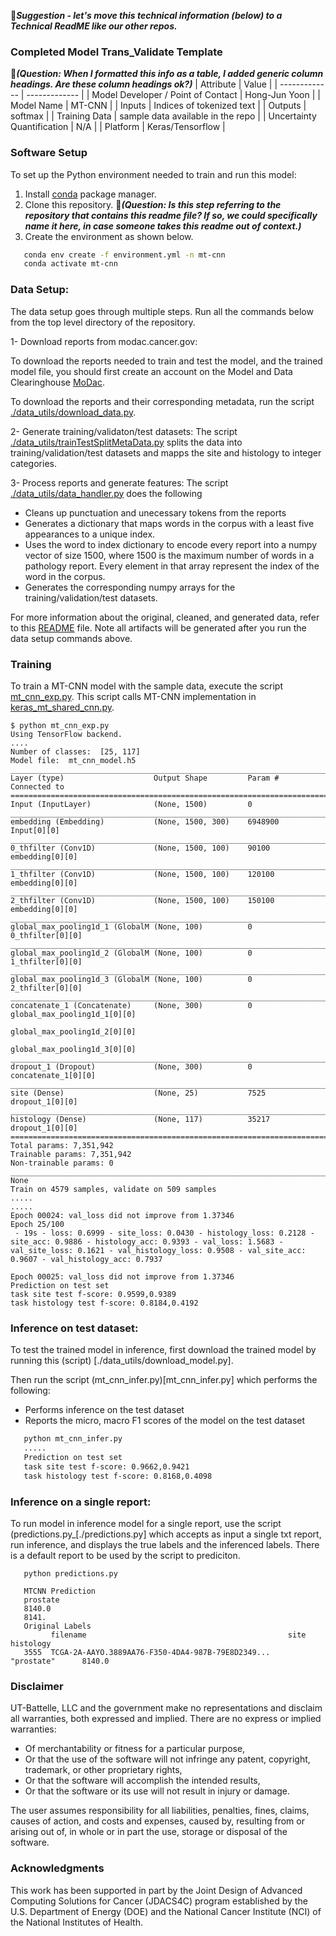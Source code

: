 &#x1F534;_**Suggestion - let's move this technical information (below) to a Technical ReadME like our other repos.**_

### Completed Model Trans_Validate Template
&#x1F534;_**(Question: When I formatted this info as a table, I added generic column headings. Are these column headings ok?)**_
| Attribute  | Value |
| ------------- | ------------- |
| Model Developer / Point of Contact  | Hong-Jun Yoon |
| Model Name | MT-CNN |
| Inputs  | Indices of tokenized text  |
| Outputs  | softmax  |
| Training Data  | sample data available in the repo  |
| Uncertainty Quantification  | N/A  |
| Platform  | Keras/Tensorflow   |




### Software Setup
To set up the Python environment needed to train and run this model:
1. Install [conda](https://docs.conda.io/en/latest/) package manager.
2. Clone this repository. &#x1F534;**_(Question: Is this step referring to the repository that contains this readme file? If so, we could specifically name it here, in case someone takes this readme out of context.)_**
3. Create the environment as shown below.
```bash
   conda env create -f environment.yml -n mt-cnn
   conda activate mt-cnn
   ```
### Data Setup:

The data setup goes through multiple steps. Run all the commands below from the top level directory of the repository.

1- Download reports from modac.cancer.gov:

To download the  reports needed to train and test the model, and the trained model file, you should first create an account on the Model and Data Clearinghouse [MoDac](modac.cancer.gov).

To download the reports and their corresponding metadata, run the script  [./data_utils/download_data.py](./data_utils/download_data.py).

2- Generate training/validaton/test datasets:
The script  [./data_utils/trainTestSplitMetaData.py](./data_utils/trainTestSplitMetaData.py) splits the data into training/validation/test datasets and mapps the site and histology to integer categories. 


3- Process reports and generate features:
The script [./data_utils/data_handler.py](./data_utils/data_handler.py) does the following 
* Cleans up punctuation and unecessary tokens from the reports
* Generates a dictionary that maps words in the corpus with a least five appearances to a unique index. 
* Uses the word to index dictionary to encode every report into a numpy vector of size 1500, where 1500 is the maximum number of words in a pathology report. Every element in that array represent the index of the word in the corpus.
* Generates the corresponding numpy arrays for the training/validation/test datasets.


For more information about the original, cleaned, and generated data, refer to this [README](./data/README.md) file. Note all artifacts will be generated after you run the data setup commands above.

### Training

To train a MT-CNN model with the sample data, execute the script [mt_cnn_exp.py](./mt_cnn_exp.py). This script calls MT-CNN implementation in [keras_mt_shared_cnn.py](./keras_mt_shared_cnn.py). 


```
$ python mt_cnn_exp.py
Using TensorFlow backend.
....
Number of classes:  [25, 117]
Model file:  mt_cnn_model.h5
__________________________________________________________________________________________________
Layer (type)                    Output Shape         Param #     Connected to                     
==================================================================================================
Input (InputLayer)              (None, 1500)         0                                            
__________________________________________________________________________________________________
embedding (Embedding)           (None, 1500, 300)    6948900     Input[0][0]                      
__________________________________________________________________________________________________
0_thfilter (Conv1D)             (None, 1500, 100)    90100       embedding[0][0]                  
__________________________________________________________________________________________________
1_thfilter (Conv1D)             (None, 1500, 100)    120100      embedding[0][0]                  
__________________________________________________________________________________________________
2_thfilter (Conv1D)             (None, 1500, 100)    150100      embedding[0][0]                  
__________________________________________________________________________________________________
global_max_pooling1d_1 (GlobalM (None, 100)          0           0_thfilter[0][0]                 
__________________________________________________________________________________________________
global_max_pooling1d_2 (GlobalM (None, 100)          0           1_thfilter[0][0]                 
__________________________________________________________________________________________________
global_max_pooling1d_3 (GlobalM (None, 100)          0           2_thfilter[0][0]                 
__________________________________________________________________________________________________
concatenate_1 (Concatenate)     (None, 300)          0           global_max_pooling1d_1[0][0]     
                                                                 global_max_pooling1d_2[0][0]     
                                                                 global_max_pooling1d_3[0][0]     
__________________________________________________________________________________________________
dropout_1 (Dropout)             (None, 300)          0           concatenate_1[0][0]              
__________________________________________________________________________________________________
site (Dense)                    (None, 25)           7525        dropout_1[0][0]                  
__________________________________________________________________________________________________
histology (Dense)               (None, 117)          35217       dropout_1[0][0]                  
==================================================================================================
Total params: 7,351,942
Trainable params: 7,351,942
Non-trainable params: 0
__________________________________________________________________________________________________
None
Train on 4579 samples, validate on 509 samples
.....
.....
Epoch 00024: val_loss did not improve from 1.37346
Epoch 25/100
 - 19s - loss: 0.6999 - site_loss: 0.0430 - histology_loss: 0.2128 - site_acc: 0.9886 - histology_acc: 0.9393 - val_loss: 1.5683 - val_site_loss: 0.1621 - val_histology_loss: 0.9508 - val_site_acc: 0.9607 - val_histology_acc: 0.7937

Epoch 00025: val_loss did not improve from 1.37346
Prediction on test set 
task site test f-score: 0.9599,0.9389
task histology test f-score: 0.8184,0.4192
```

### Inference on test dataset:
To test the trained model in inference, first download the trained model by running this (script) [./data_utils/download_model.py]. 

Then run the script (mt_cnn_infer.py)[mt_cnn_infer.py] which performs the following:
* Performs inference on the test dataset
* Reports the micro, macro F1 scores of the model on the test dataset


```bash
   python mt_cnn_infer.py
   .....
   Prediction on test set 
   task site test f-score: 0.9662,0.9421
   task histology test f-score: 0.8168,0.4098
   ```

### Inference on a single report:
To run model in inference model for a single report, use the script  (predictions.py_[./predictions.py] which accepts as input a single txt report, run inference, and displays the true labels and the inferenced labels. There is a default report to be used by the script to prediciton.

```
   python predictions.py
   
   MTCNN Prediction
   prostate
   8140.0
   8141.
   Original Labels
         filename                                             site            histology
   3555  TCGA-2A-AAYO.3889AA76-F350-4DA4-987B-79E8D2349...    "prostate"      8140.0

```



### Disclaimer
UT-Battelle, LLC and the government make no representations and disclaim all warranties, both expressed and implied. There are no express or implied warranties:
* Of merchantability or fitness for a particular purpose, 
* Or that the use of the software will not infringe any patent, copyright, trademark, or other proprietary rights, 
* Or that the software will accomplish the intended results, 
* Or that the software or its use will not result in injury or damage. 

The user assumes responsibility for all liabilities, penalties, fines, claims, causes of action, and costs and expenses, caused by, resulting from or arising out of, in whole or in part the use, storage or disposal of the software.


### Acknowledgments
This work has been supported in part by the Joint Design of Advanced Computing Solutions for Cancer (JDACS4C) program established by the U.S. Department of Energy (DOE) and the National Cancer Institute (NCI) of the National Institutes of Health.
